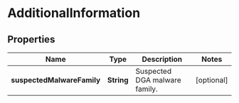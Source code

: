 # AdditionalInformation

## Properties
Name | Type | Description | Notes
------------ | ------------- | ------------- | -------------
**suspectedMalwareFamily** | **String** | Suspected DGA malware family. |  [optional]
